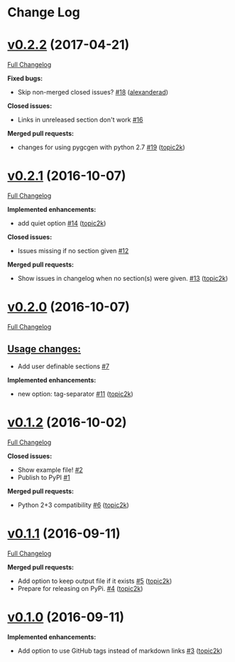 # Change Log

# [v0.2.2](https://github.com/topic2k/pygcgen/tree/v0.2.2) (2017-04-21)
[Full Changelog](https://github.com/topic2k/pygcgen/compare/v0.2.1...v0.2.2)

**Fixed bugs:**

- Skip non-merged closed issues? [\#18](https://github.com/topic2k/pygcgen/pull/18) ([alexanderad](https://github.com/alexanderad))

**Closed issues:**

- Links in unreleased section don't work [\#16](https://github.com/topic2k/pygcgen/issues/16)

**Merged pull requests:**

- changes for using pygcgen with python 2.7 [\#19](https://github.com/topic2k/pygcgen/pull/19) ([topic2k](https://github.com/topic2k))

# [v0.2.1](https://github.com/topic2k/pygcgen/tree/v0.2.1) (2016-10-07)
[Full Changelog](https://github.com/topic2k/pygcgen/compare/v0.2.0...v0.2.1)

**Implemented enhancements:**

- add quiet option [\#14](https://github.com/topic2k/pygcgen/pull/14) ([topic2k](https://github.com/topic2k))

**Closed issues:**

- Issues missing if no section given [\#12](https://github.com/topic2k/pygcgen/issues/12)

**Merged pull requests:**

- Show issues in changelog when no section\(s\) were given. [\#13](https://github.com/topic2k/pygcgen/pull/13) ([topic2k](https://github.com/topic2k))

# [v0.2.0](https://github.com/topic2k/pygcgen/tree/v0.2.0) (2016-10-07)
[Full Changelog](https://github.com/topic2k/pygcgen/compare/v0.1.2...v0.2.0)

## <u>**Usage changes:</u>**

- Add user definable sections [\#7](https://github.com/topic2k/pygcgen/issues/7)

**Implemented enhancements:**

- new option: tag-separator [\#11](https://github.com/topic2k/pygcgen/pull/11) ([topic2k](https://github.com/topic2k))

# [v0.1.2](https://github.com/topic2k/pygcgen/tree/v0.1.2) (2016-10-02)
[Full Changelog](https://github.com/topic2k/pygcgen/compare/v0.1.1...v0.1.2)

**Closed issues:**

- Show example file! [\#2](https://github.com/topic2k/pygcgen/issues/2)
- Publish to PyPI [\#1](https://github.com/topic2k/pygcgen/issues/1)

**Merged pull requests:**

- Python 2+3 compatibility [\#6](https://github.com/topic2k/pygcgen/pull/6) ([topic2k](https://github.com/topic2k))

# [v0.1.1](https://github.com/topic2k/pygcgen/tree/v0.1.1) (2016-09-11)
[Full Changelog](https://github.com/topic2k/pygcgen/compare/v0.1.0...v0.1.1)

**Merged pull requests:**

- Add option to keep output file if it exists [\#5](https://github.com/topic2k/pygcgen/pull/5) ([topic2k](https://github.com/topic2k))
- Prepare for releasing on PyPi. [\#4](https://github.com/topic2k/pygcgen/pull/4) ([topic2k](https://github.com/topic2k))

# [v0.1.0](https://github.com/topic2k/pygcgen/tree/v0.1.0) (2016-09-11)
**Implemented enhancements:**

- Add option to use GitHub tags instead of markdown links [\#3](https://github.com/topic2k/pygcgen/pull/3) ([topic2k](https://github.com/topic2k))

